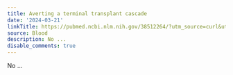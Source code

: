 ```yaml
---
title: Averting a terminal transplant cascade
date: '2024-03-21'
linkTitle: https://pubmed.ncbi.nlm.nih.gov/38512264/?utm_source=curl&utm_medium=rss&utm_campaign=journals&utm_content=7603509&fc=None&ff=20240322180500&v=2.18.0.post9+e462414
source: Blood
description: No ...
disable_comments: true
---
```

No ...
